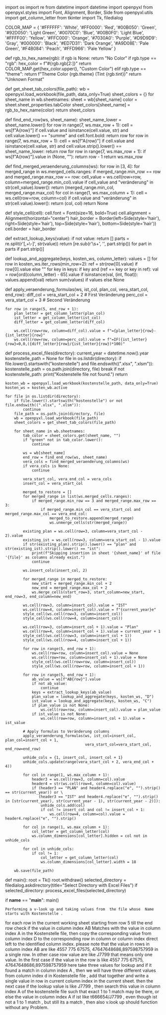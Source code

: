 import os
import re
from datetime import datetime
import openpyxl
from openpyxl.styles import Font, Alignment, Border, Side
from openpyxl.utils import get_column_letter
from tkinter import Tk, filedialog

COLOR_MAP = {
    '#FFFFFF': 'White', '#FF0000': 'Red', '#00B050': 'Green', '#92D050': 'Light Green',
    '#0070C0': 'Blue', '#00B0F0': 'Light Blue', '#FFFF00': 'Yellow', '#FFC000': 'Orange',
    '#7030A0': 'Purple', '#D9D9D9': 'Gray', '#000000': 'Black', '#ED7D31': 'Dark Orange',
    '#A9D08E': 'Pale Green', '#F4B084': 'Peach', '#FFD966': 'Pale Yellow'
}

def rgb_to_hex_name(rgb):
    if rgb is None:
        return "No Color"
    if rgb.type == "rgb":
        hex_color = f"#{rgb.rgb[2:]}"
        return COLOR_MAP.get(hex_color.upper(), "Custom Color")
    elif rgb.type == "theme":
        return f"Theme Color {rgb.theme} (Tint {rgb.tint})"
    return "Unknown Format"

def get_sheet_tab_colors(file_path):
    wb = openpyxl.load_workbook(file_path, data_only=True)
    sheet_colors = {}
    for sheet_name in wb.sheetnames:
        sheet = wb[sheet_name]
        color = sheet.sheet_properties.tabColor
        sheet_colors[sheet_name] = rgb_to_hex_name(color)
    return sheet_colors

def find_end_row(ws, sheet_name):
    sheet_name_lower = sheet_name.lower()
    for row in range(7, ws.max_row + 1):
        cell = ws[f"A{row}"]
        if cell.value and isinstance(cell.value, str) and cell.value.lower() == "summe" and cell.font.bold:
            return row
    for row in range(7, ws.max_row + 1):
        cell = ws[f"A{row}"]
        if cell.value and isinstance(cell.value, str) and cell.value.strip().lower() == sheet_name_lower:
            return row
    for row in range(7, ws.max_row + 1):
        if ws[f"A{row}"].value in (None, ""):
            return row - 1
    return ws.max_row

def find_merged_veraenderung_columns(ws):
    for row in [3, 4]:
        for merged_range in ws.merged_cells.ranges:
            if merged_range.min_row == row and merged_range.max_row == row:
                cell_value = ws.cell(row=row, column=merged_range.min_col).value
                if cell_value and "veränderung" in str(cell_value).lower():
                    return (merged_range.min_col, merged_range.max_col)
        for col in range(1, ws.max_column + 1):
            cell = ws.cell(row=row, column=col)
            if cell.value and "veränderung" in str(cell.value).lower():
                return (col, col)
    return None

def style_cell(cell):
    cell.font = Font(size=16, bold=True)
    cell.alignment = Alignment(horizontal="center")
    hair_border = Border(left=Side(style='hair'), right=Side(style='hair'),
                         top=Side(style='hair'), bottom=Side(style='hair'))
    cell.border = hair_border

def extract_lookup_keys(value):
    if not value:
        return []
    parts = re.split(r'[,+\\-]', str(value))
    return [re.sub(r'\s+', '', part.strip()) for part in parts if part.strip()]

def lookup_and_aggregate(keys, kosten_ws, column_letter):
    values = []
    for row in kosten_ws.iter_rows(min_row=2):
        ref = str(row[0].value) if row[0].value else ""
        for key in keys:
            if key and (ref == key or key in ref):
                val = row[ord(column_letter) - 65].value
                if isinstance(val, (int, float)):
                    values.append(val)
    return sum(values) if values else None

def apply_veraenderung_formulas(ws, ist_col, plan_col, vera_start_col, end_row):
    diff_col = vera_start_col + 2   # First Veränderung
    perc_col = vera_start_col + 3   # Second Veränderung

    for row in range(5, end_row + 1):
        plan_letter = get_column_letter(plan_col)
        ist_letter = get_column_letter(ist_col)
        diff_letter = get_column_letter(diff_col)

        ws.cell(row=row, column=diff_col).value = f"={plan_letter}{row}-{ist_letter}{row}"
        ws.cell(row=row, column=perc_col).value = f"=IF({ist_letter}{row}=0,0,({diff_letter}{row}/{ist_letter}{row})*100)"

def process_excel_files(directory):
    current_year = datetime.now().year
    kostenstelle_path = None
    for file in os.listdir(directory):
        if file.lower().startswith("kostenstelle") and file.endswith((".xlsx", ".xlsm")):
            kostenstelle_path = os.path.join(directory, file)
            break
    if not kostenstelle_path:
        print("Kostenstelle file not found.")
        return

    kosten_wb = openpyxl.load_workbook(kostenstelle_path, data_only=True)
    kosten_ws = kosten_wb.active

    for file in os.listdir(directory):
        if file.lower().startswith("kostenstelle") or not file.endswith((".xlsx", ".xlsm")):
            continue
        file_path = os.path.join(directory, file)
        wb = openpyxl.load_workbook(file_path)
        sheet_colors = get_sheet_tab_colors(file_path)

        for sheet_name in wb.sheetnames:
            tab_color = sheet_colors.get(sheet_name, "")
            if "green" not in tab_color.lower():
                continue

            ws = wb[sheet_name]
            end_row = find_end_row(ws, sheet_name)
            vera_cols = find_merged_veraenderung_columns(ws)
            if vera_cols is None:
                continue

            vera_start_col, vera_end_col = vera_cols
            insert_col = vera_start_col

            merged_to_restore = []
            for merged_range in list(ws.merged_cells.ranges):
                if merged_range.min_row == 3 and merged_range.max_row == 3:
                    if merged_range.min_col == vera_start_col and merged_range.max_col == vera_end_col:
                        merged_to_restore.append(merged_range)
                        ws.unmerge_cells(str(merged_range))

            existing_plan = ws.cell(row=3, column=vera_start_col - 2).value
            existing_ist = ws.cell(row=3, column=vera_start_col - 1).value
            if str(existing_plan).strip().lower() == "plan" and str(existing_ist).strip().lower() == "ist":
                print(f"Skipping insertion in sheet '{sheet_name}' of file '{file}' as columns already exist.")
                continue

            ws.insert_cols(insert_col, 2)

            for merged_range in merged_to_restore:
                new_start = merged_range.min_col + 2
                new_end = merged_range.max_col + 2
                ws.merge_cells(start_row=3, start_column=new_start, end_row=3, end_column=new_end)

            ws.cell(row=3, column=insert_col).value = "IST"
            ws.cell(row=4, column=insert_col).value = f"{current_year}e"
            style_cell(ws.cell(row=3, column=insert_col))
            style_cell(ws.cell(row=4, column=insert_col))

            ws.cell(row=3, column=insert_col + 1).value = "Plan"
            ws.cell(row=4, column=insert_col + 1).value = current_year + 1
            style_cell(ws.cell(row=3, column=insert_col + 1))
            style_cell(ws.cell(row=4, column=insert_col + 1))

            for row in range(5, end_row + 1):
                ws.cell(row=row, column=insert_col).value = None
                ws.cell(row=row, column=insert_col + 1).value = None
                style_cell(ws.cell(row=row, column=insert_col))
                style_cell(ws.cell(row=row, column=insert_col + 1))

            for row in range(5, end_row + 1):
                ab_value = ws[f"AB{row}"].value
                if not ab_value:
                    continue
                keys = extract_lookup_keys(ab_value)
                plan_value = lookup_and_aggregate(keys, kosten_ws, "D")
                ist_value = lookup_and_aggregate(keys, kosten_ws, "C")
                if plan_value is not None:
                    ws.cell(row=row, column=insert_col).value = plan_value
                if ist_value is not None:
                    ws.cell(row=row, column=insert_col + 1).value = ist_value

            # Apply formulas to Veränderung columns
            apply_veraenderung_formulas(ws, ist_col=insert_col, plan_col=insert_col + 1,
                                        vera_start_col=vera_start_col, end_row=end_row)

            unhide_cols = {1, insert_col, insert_col + 1}
            unhide_cols.update(range(vera_start_col + 2, vera_end_col + 4))

            for col in range(1, ws.max_column + 1):
                header3 = ws.cell(row=3, column=col).value
                header4 = str(ws.cell(row=4, column=col).value)
                if (header3 == "PLAN" and header4.replace("e", "").strip() == str(current_year)) or \
                   (header3 == "IST" and header4.replace("e", "").strip() in [str(current_year), str(current_year - 1), str(current_year - 2)]):
                    unhide_cols.add(col)
                    if col != insert_col and col != insert_col + 1:
                        ws.cell(row=4, column=col).value = header4.replace("e", "").strip()

            for col in range(1, ws.max_column + 1):
                col_letter = get_column_letter(col)
                ws.column_dimensions[col_letter].hidden = col not in unhide_cols

            for col in unhide_cols:
                if col != 1:
                    col_letter = get_column_letter(col)
                    ws.column_dimensions[col_letter].width = 18

        wb.save(file_path)

def main():
    root = Tk()
    root.withdraw()
    selected_directory = filedialog.askdirectory(title="Select Directory with Excel Files")
    if selected_directory:
        process_excel_files(selected_directory)

if __name__ == "__main__":
    main()


    Performing a v-look up and taking values from  the file whose  Name starts with Kostenstelle .
for each row in the current working sheet starting from row 5 till the end row check if the value in column index AB Matches with the value in column index A in the Kostenstelle file, then copy the corresponding
value from column index D to the corresponding row in  column or column index direct left to the identified column index.
please note that the value in rows in column index AB are like 4557 775 67575, 47647648686,897598757959  in a single row. In other case row  value are like J7799 that means only one value.
In the first case if the value in the row is like 4557 775 67575, 47647648686,897598757959  here take three values for lookup and if it found a match in column index A , then we will have three different values from column index d 
in Kostenstelle file , add that together and write a single value in row in  current column index in the current sheet. then the next case if the lookup value is like J7799 , then search this value in column index A 
of the kostenstelle file such that exact 1 to 1 match may be there, or else the value in column index A if ist like t666654/J7799 , even though ist not a 1 to 1 match , but still its a match , then also v.look up should function without any Problem. 


